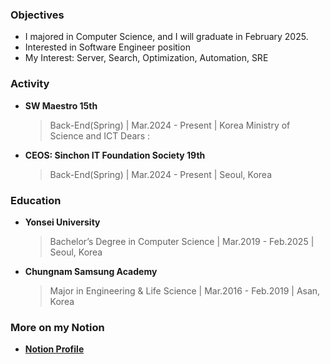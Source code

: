 ### Objectives
- I majored in Computer Science, and I will graduate in February 2025.
- Interested in Software Engineer position
- My Interest: Server, Search, Optimization, Automation, SRE


### Activity

- **SW Maestro 15th**
  > Back-End(Spring) | Mar.2024 - Present | Korea Ministry of Science and ICT
  > Dears : 

- **CEOS: Sinchon IT Foundation Society 19th**
  > Back-End(Spring) | Mar.2024 - Present | Seoul, Korea


### Education

- **Yonsei University**
  > Bachelor’s Degree in Computer Science | Mar.2019 - Feb.2025 | Seoul, Korea

- **Chungnam Samsung Academy**
  > Major in Engineering & Life Science | Mar.2016 - Feb.2019 | Asan, Korea


### More on my Notion

- [**Notion Profile**](https://yh-color.notion.site/Yeonghwan-Jang-156cc9d2766a42f89590151e1323c98c?pvs=4)
